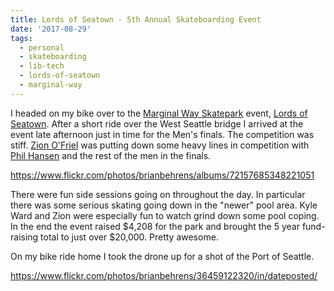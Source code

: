 ```yaml
---
title: Lords of Seatown - 5th Annual Skateboarding Event
date: '2017-08-29'
tags:
  - personal
  - skateboarding
  - lib-tech
  - lords-of-seatown
  - marginal-way
---
```


I headed on my bike over to the [Marginal Way Skatepark](https://www.facebook.com/mwdiy/) event, [Lords of Seatown](https://www.facebook.com/events/450360218696289/). After a short ride over the West Seattle bridge I arrived at the event late afternoon just in time for the Men's finals. The competition was stiff. [Zion O'Friel](https://www.instagram.com/zionofriel/) was putting down some heavy lines in competition with [Phil Hansen](https://www.instagram.com/nutrash_hansen/) and the rest of the men in the finals.

https://www.flickr.com/photos/brianbehrens/albums/72157685348221051

There were fun side sessions going on throughout the day. In particular there was some serious skating going down in the "newer" pool area. Kyle Ward and Zion were especially fun to watch grind down some pool coping. In the end the event raised $4,208 for the park and brought the 5 year fund-raising total to just over $20,000. Pretty awesome.

On my bike ride home I took the drone up for a shot of the Port of Seattle.

https://www.flickr.com/photos/brianbehrens/36459122320/in/dateposted/
